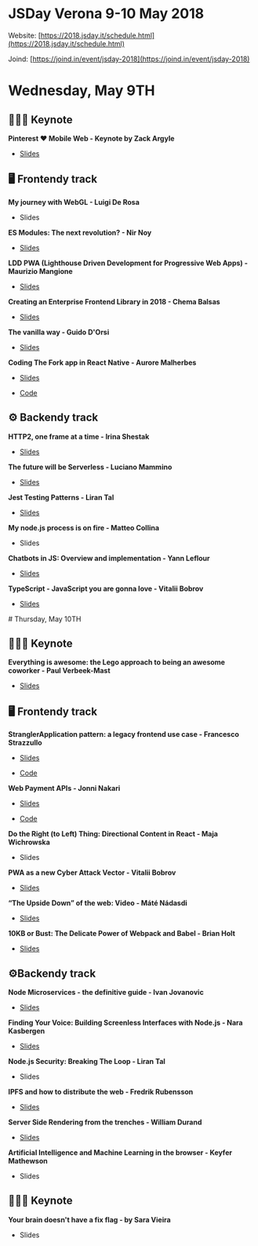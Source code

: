 # JSDay Verona 9-10 May 2018

Website: [https://2018.jsday.it/schedule.html](https://2018.jsday.it/schedule.html)

Joind: [https://joind.in/event/jsday-2018](https://joind.in/event/jsday-2018)

# Wednesday, May 9TH

## 👨🏼‍💻 Keynote

**Pinterest ❤️ Mobile Web -  Keynote by Zack Argyle**

+ [Slides](slides/Pinterest__️Mobile_Web__jsdays.pdf)

## 🖥 Frontendy track
	
**My journey with WebGL  - Luigi De Rosa**

+ Slides 

**ES Modules: The next revolution? - Nir Noy**

+ [Slides](https://docs.google.com/presentation/d/e/2PACX-1vT_y9QGJ47-TwerPWSCy0X6BLz6Kw7MxydfgnxbtNYaPv0BTebsIKxv1qVO-AzDhqBd4iWKRZzvz05r/pub?start=false&loop=false&delayms=3000&slide=id.gc6fa3c898_0_0)

**LDD PWA (Lighthouse Driven Development for Progressive Web Apps) - Maurizio Mangione**

+ [Slides](https://docs.google.com/presentation/d/e/2PACX-1vQ5-QXHRYeojLMg5rQMgriK_DGmeYaby6IpdVYRUEa6xRoSKGjikHJnrXM8nrjRI7J8lvzB3MJ_VTIc/pub?start=false&loop=false&delayms=3000&slide=id.g399f7bc995_0_12)

**Creating an Enterprise Frontend Library in 2018 - Chema Balsas**

+ [Slides](CreatinganEnterpriseFrontendLibraryin2018.pdf)

**The vanilla way - Guido D'Orsi**

+ [Slides](https://gdorsi.github.io/vanilla-way/packages/slides/)

**Coding The Fork app in React Native - Aurore Malherbes**

+ [Slides](https://slides.com/auroremalherbes/jsdayit#/)

+ [Code](https://github.com/AuroreM/verona-live)

## ⚙️ Backendy track

**HTTP2, one frame at a time - Irina Shestak**

+ [Slides](slides/http2.pdf)

**The future will be Serverless - Luciano Mammino**

+ [Slides](http://slides.com/lucianomammino/the-future-will-be-serverless-jsday#/)

**Jest Testing Patterns - Liran Tal**

+ [Slides](https://slides.com/lirantal/jest-testing-patterns#/19)

**My node.js process is on fire - Matteo Collina**

+ Slides

**Chatbots in JS: Overview and implementation - Yann Leflour**

+ [Slides](http://slides.com/yleflour/chatbots-in-js#/)

**TypeScript - JavaScript you are gonna love - Vitalii Bobrov**

+ [Slides](slides/ts-js-you-gonna-love.pdf)


# Thursday, May 10TH

## 👨🏼‍💻 Keynote

**Everything is awesome: the Lego approach to being an awesome coworker - Paul Verbeek-Mast**

+ [Slides](slides/Everything_is_awesome.pdf)

## 🖥 Frontendy track

**StranglerApplication pattern: a legacy frontend use case - Francesco Strazzullo**

+ [Slides](slides/Web_Payment_APIs_Presentation_Jonni_Nakari.pdf)

+ [Code](https://github.com/Wnt/PaymentRequestDemo)

**Web Payment APIs - Jonni Nakari**

+ [Slides](https://slides.com/francescostrazzullo/stranglerapplication-pattern#/)

+ [Code](https://github.com/francesco-strazzullo/angular-webpack-strangler)

**Do the Right (to Left) Thing: Directional Content in React - Maja Wichrowska**

+ Slides

**PWA as a new Cyber Attack Vector - Vitalii Bobrov**

+ [Slides](https://speakerdeck.com/bobrov1989/pwa-as-a-new-cyber-attack-vector)

**“The Upside Down” of the web: Video - Máté Nádasdi**

+ [Slides](slides/TheUpsideDown-Video.pdf)

**10KB or Bust: The Delicate Power of Webpack and Babel - Brian Holt**

+ [Slides](slides/BiranHolt10kbOrBust.pdf)

## ⚙️Backendy track

**Node Microservices - the definitive guide - Ivan Jovanovic**

+ [Slides](slides/Node_Microservices_-_The_Definitive_Guide.pdf)

**Finding Your Voice: Building Screenless Interfaces with Node.js - Nara Kasbergen**

+ [Slides](slides/Finding_Your_Voice__Building_Screenless_Interfaces_with_Node.js.pdf)

**Node.js Security: Breaking The Loop - Liran Tal**

+ Slides

**IPFS and how to distribute the web - Fredrik Rubensson**

+ [Slides](slides/IPFS.pdf)

**Server Side Rendering from the trenches - William Durand**

+ [Slides](slides/ServerSideRendering.pdf)

**Artificial Intelligence and Machine Learning in the browser - Keyfer Mathewson**

+ Slides

## 👩🏻‍💻 Keynote

**Your brain doesn't have a fix flag - by Sara Vieira**

+ Slides


	





